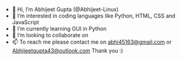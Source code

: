 - 👋 Hi, I’m Abhijeet Gupta (@Abhijeet-Linux)
- 👀 I’m interested in coding languages like Python, HTML, CSS and JavaScript
- 🌱 I’m currently learning GUI in Python
- 💞️ I’m looking to collaborate on 
- 📫 To reach me please contact me on abhi45163@gmail.com or Abhijeetgupta43@outlook.com
Thank you :)

<!---
AbhijeetGupta/Abhijeet-Linux is a ✨ special ✨ repository because its `README.md` (this file) appears on your GitHub profile.
You can click the Preview link to take a look at your changes.
--->
